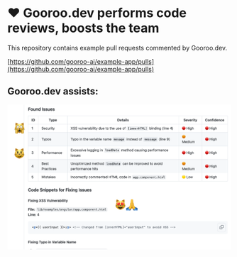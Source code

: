 # ♥️ Gooroo.dev performs code reviews, boosts the team

This repository contains example pull requests commented by Gooroo.dev.

[https://github.com/gooroo-ai/example-app/pulls](https://github.com/gooroo-ai/example-app/pulls)

## Gooroo.dev assists:
![Gooroo.dev performs awesome code review](https://raw.githubusercontent.com/gooroo-ai/example-app/ebcc2c8a3513bd030042b5bb492a583cca73bc57/app/assets/images/gooroo-angular2.png)
